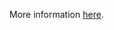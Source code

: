 More information [here](https://docs.prismacloud.io/en/enterprise-edition/policy-reference/azure-policies/azure-general-policies/ensure-that-azure-defender-is-set-to-on-for-key-vault).
